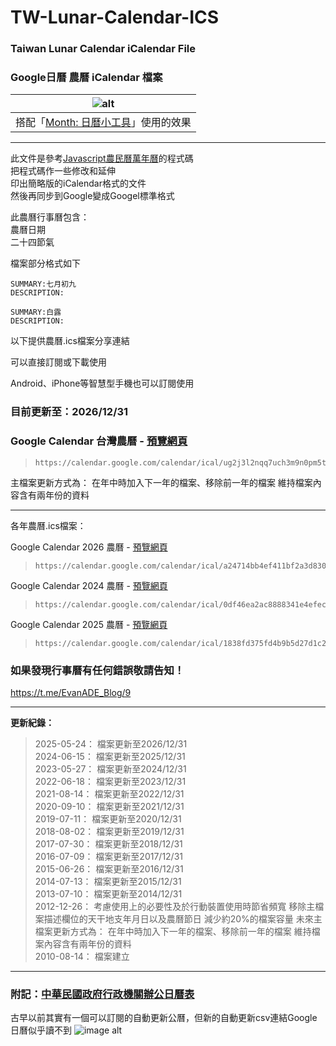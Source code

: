 # TW-Lunar-Calendar-ICS
### Taiwan Lunar Calendar iCalendar File
### Google日曆 農曆 iCalendar 檔案


|                                                                                                         ![alt](https://telegra.ph/file/629830f5a5792c88c19aa.png)                                                                                                          |
|:--------------------------------------------------------------------------------------------------------------------------------------------------------------------------------------------------------------------------------------------------------------------------:|
| 搭配「[Month: 日曆小工具](https://www.google.com/url?sa=t&source=web&rct=j&opi=89978449&url=https://play.google.com/store/apps/details%3Fid%3Dcom.candl.chronos%26hl%3Dzh_TW&ved=2ahUKEwi31PLnw9KKAxUQdvUHHSlWC9QQFnoECBcQAQ&usg=AOvVaw0PuJ9F2svuj7QwpmFxRv0y)」使用的效果 |

---

此文件是參考[Javascript農民曆萬年曆](http://dolphin.cc.ncu.edu.tw/lunar.html)的程式碼  
把程式碼作一些修改和延伸  
印出簡略版的iCalendar格式的文件  
然後再同步到Google變成Googel標準格式  

此農曆行事曆包含：  
農曆日期  
二十四節氣  

檔案部分格式如下

    SUMMARY:七月初九 
    DESCRIPTION:
     
    SUMMARY:白露 
    DESCRIPTION:

以下提供農曆.ics檔案分享連結

可以直接訂閱或下載使用

Android、iPhone等智慧型手機也可以訂閱使用

### 目前更新至：**2026/12/31**

### Google Calendar 台灣農曆 - [預覽網頁](https://www.google.com/calendar/embed?src=ug2j3l2nqq7uch3m9n0pm5t2lo%40group.calendar.google.com&ctz=Asia/Taipei)  
>     https://calendar.google.com/calendar/ical/ug2j3l2nqq7uch3m9n0pm5t2lo%40group.calendar.google.com/public/basic.ics
主檔案更新方式為： 在年中時加入下一年的檔案、移除前一年的檔案 維持檔案內容含有兩年份的資料

---
各年農曆.ics檔案： 

Google Calendar 2026 農曆 - [預覽網頁](https://calendar.google.com/calendar/embed?src=a24714bb4ef411bf2a3d830a1d18bfcf41a0258a63c737c2c9cb3003816e8db7%40group.calendar.google.com&ctz=Asia%2FTaipei)  
>     https://calendar.google.com/calendar/ical/a24714bb4ef411bf2a3d830a1d18bfcf41a0258a63c737c2c9cb3003816e8db7%40group.calendar.google.com/public/basic.ics

Google Calendar 2024 農曆 - [預覽網頁](https://calendar.google.com/calendar/embed?src=0df46ea2ac8888341e4efecb0498f27b388ef906015d1ca1442e02ca98b75374%40group.calendar.google.com&ctz=Asia%2FTaipei)  
>     https://calendar.google.com/calendar/ical/0df46ea2ac8888341e4efecb0498f27b388ef906015d1ca1442e02ca98b75374%40group.calendar.google.com/public/basic.ics

Google Calendar 2025 農曆  - [預覽網頁](https://calendar.google.com/calendar/embed?src=1838fd375fd4b9b5d27d1c280b8e7127d19a0f49d86712a9320d7deaba963442%40group.calendar.google.com&ctz=Asia%2FTaipei)  
>     https://calendar.google.com/calendar/ical/1838fd375fd4b9b5d27d1c280b8e7127d19a0f49d86712a9320d7deaba963442%40group.calendar.google.com/public/basic.ics


### 如果發現行事曆有任何錯誤敬請告知！
https://t.me/EvanADE_Blog/9

---

**更新紀錄：**  
> 2025-05-24： 檔案更新至2026/12/31  
> 2024-06-15： 檔案更新至2025/12/31  
> 2023-05-27： 檔案更新至2024/12/31  
> 2022-06-18： 檔案更新至2023/12/31  
> 2021-08-14： 檔案更新至2022/12/31  
> 2020-09-10： 檔案更新至2021/12/31  
> 2019-07-11： 檔案更新至2020/12/31  
> 2018-08-02： 檔案更新至2019/12/31  
> 2017-07-30： 檔案更新至2018/12/31  
> 2016-07-09： 檔案更新至2017/12/31  
> 2015-06-26： 檔案更新至2016/12/31  
> 2014-07-13： 檔案更新至2015/12/31  
> 2013-07-10： 檔案更新至2014/12/31  
> 2012-12-26： 考慮使用上的必要性及於行動裝置使用時節省頻寬 移除主檔案描述欄位的天干地支年月日以及農曆節日 減少約20%的檔案容量 未來主檔案更新方式為： 在年中時加入下一年的檔案、移除前一年的檔案 維持檔案內容含有兩年份的資料  
> 2010-08-14： 檔案建立  

---

### 附記：[中華民國政府行政機關辦公日曆表](https://data.gov.tw/dataset/14718)
古早以前其實有一個可以訂閱的自動更新公曆，但新的自動更新csv連結Google日曆似乎讀不到
![image alt](https://telegra.ph/file/8b44adae031d7acfdcb48.png)
